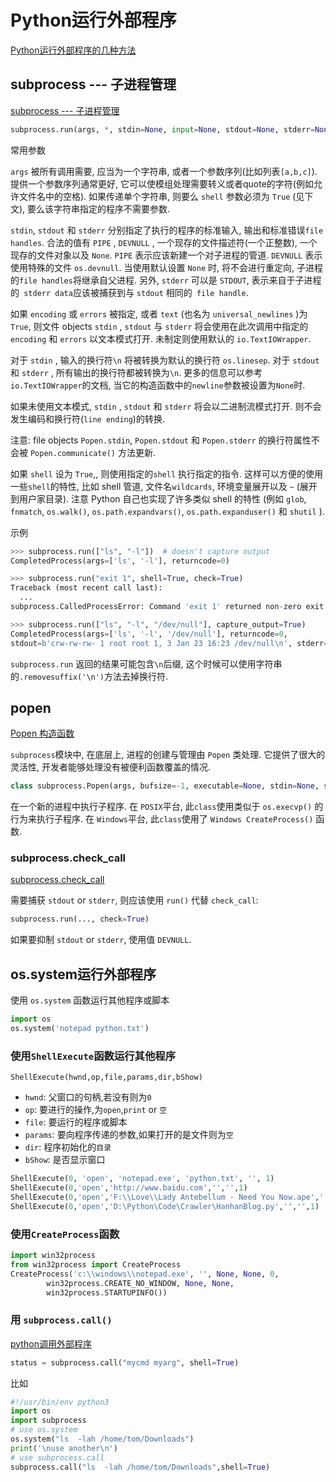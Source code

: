 # Python运行外部程序

[Python运行外部程序的几种方法](https://blog.csdn.net/xiligey1/article/details/80267983)

## subprocess --- 子进程管理

[subprocess --- 子进程管理](https://docs.python.org/zh-cn/3/library/subprocess.html#subprocess.run)

```python
subprocess.run(args, *, stdin=None, input=None, stdout=None, stderr=None, capture_output=False, shell=False, cwd=None, timeout=None, check=False, encoding=None, errors=None, text=None, env=None, universal_newlines=None, **other_popen_kwargs)
```

常用参数

`args` 被所有调用需要, 应当为一个字符串, 或者一个参数序列(比如列表`[a,b,c]`).
提供一个参数序列通常更好, 它可以使模组处理需要转义或者quote的字符(例如允许文件名中的空格).
如果传递单个字符串, 则要么 `shell` 参数必须为 `True` (见下文), 要么该字符串指定的程序不需要参数.

`stdin`,  `stdout` 和 `stderr` 分别指定了执行的程序的标准输入, 输出和标准错误`file handles`.
合法的值有 `PIPE` ,  `DEVNULL` ,  一个现存的文件描述符(一个正整数), 一个现存的文件对象以及 `None`.
`PIPE` 表示应该新建一个对子进程的管道.  `DEVNULL` 表示使用特殊的文件 `os.devnull`.
当使用默认设置 `None` 时, 将不会进行重定向, 子进程的`file handles`将继承自父进程.
另外,  `stderr` 可以是 `STDOUT`, 表示来自于子进程的` stderr data`应该被捕获到与 `stdout` 相同的` file handle`.

如果 `encoding` 或 `errors` 被指定,
或者 `text` (也名为 `universal_newlines` )为`True`,
则文件 objects `stdin` ,  `stdout` 与 `stderr` 将会使用在此次调用中指定的 `encoding` 和 `errors` 以文本模式打开.
未制定则使用默认的 `io.TextIOWrapper`.

对于 `stdin` ,  输入的换行符`\n` 将被转换为默认的换行符 `os.linesep`.
对于 `stdout` 和 `stderr` ,  所有输出的换行符都被转换为`\n`.
更多的信息可以参考`io.TextIOWrapper`的文档, 当它的构造函数中的`newline`参数被设置为`None`时.

如果未使用文本模式,  `stdin` ,  `stdout` 和 `stderr` 将会以二进制流模式打开.
则不会发生编码和换行符(`line ending`)的转换.

注意:
file objects `Popen.stdin`,  `Popen.stdout` 和 `Popen.stderr`
的换行符属性不会被 `Popen.communicate()` 方法更新.

如果 `shell` 设为 `True`,, 则使用指定的`shell` 执行指定的指令.
这样可以方便的使用一些`shell`的特性, 比如 shell 管道,
文件名`wildcards`, 环境变量展开以及 `~` (展开到用户家目录).
注意 Python 自己也实现了许多类似 shell 的特性
(例如 `glob`, `fnmatch`, `os.walk()`, `os.path.expandvars()`,
`os.path.expanduser()` 和 `shutil` ).

示例

```python
>>> subprocess.run(["ls", "-l"])  # doesn't capture output
CompletedProcess(args=['ls', '-l'], returncode=0)

>>> subprocess.run("exit 1", shell=True, check=True)
Traceback (most recent call last):
  ...
subprocess.CalledProcessError: Command 'exit 1' returned non-zero exit status 1

>>> subprocess.run(["ls", "-l", "/dev/null"], capture_output=True)
CompletedProcess(args=['ls', '-l', '/dev/null'], returncode=0,
stdout=b'crw-rw-rw- 1 root root 1, 3 Jan 23 16:23 /dev/null\n', stderr=b'')
```

`subprocess.run` 返回的结果可能包含`\n`后缀,
这个时候可以使用字符串的`.removesuffix('\n')`方法去掉换行符.

## popen

[Popen 构造函数](https://docs.python.org/zh-cn/3/library/subprocess.html#subprocess.Popen)

`subprocess`模块中, 在底层上, 进程的创建与管理由 `Popen` 类处理.
它提供了很大的灵活性, 开发者能够处理没有被便利函数覆盖的情况.

```python
class subprocess.Popen(args, bufsize=-1, executable=None, stdin=None, stdout=None, stderr=None, preexec_fn=None, close_fds=True, shell=False, cwd=None, env=None, universal_newlines=None, startupinfo=None, creationflags=0, restore_signals=True, start_new_session=False, pass_fds=(), *, group=None, extra_groups=None, user=None, umask=-1, encoding=None, errors=None, text=None)
```

在一个新的进程中执行子程序.
在 `POSIX`平台, 此`class`使用类似于 `os.execvp()` 的行为来执行子程序.
在 `Windows`平台, 此`class`使用了 `Windows CreateProcess()` 函数.

### subprocess.check_call

[subprocess.check_call](https://docs.python.org/3/library/subprocess.html#subprocess.check_call)

需要捕获 `stdout` or `stderr`, 则应该使用 `run()` 代替 `check_call`: 

```python
subprocess.run(..., check=True)
```

如果要抑制 `stdout` or `stderr`, 使用值 `DEVNULL`.

## os.system运行外部程序

使用 `os.system` 函数运行其他程序或脚本

```python
import os
os.system('notepad python.txt')
```

### 使用`ShellExecute`函数运行其他程序

`ShellExecute(hwnd,op,file,params,dir,bShow)`

+ `hwnd`: 父窗口的句柄,若没有则为`0`
+ `op`: 要进行的操作,为`open`,`print` or `空`
+ `file`: 要运行的程序或脚本
+ `params`:  要向程序传递的参数,如果打开的是文件则为`空`
+ `dir`: 程序初始化的`目录`
+ `bShow`: 是否显示窗口

```python
ShellExecute(0, 'open', 'notepad.exe', 'python.txt', '', 1)
ShellExecute(0,'open','http://www.baidu.com','','',1)
ShellExecute(0,'open','F:\\Love\\Lady Antebellum - Need You Now.ape','','',1)
ShellExecute(0,'open','D:\Python\Code\Crawler\HanhanBlog.py','','',1)
```

### 使用`CreateProcess`函数

```python
import win32process
from win32process import CreateProcess
CreateProcess('c:\\windows\\notepad.exe', '', None, None, 0,
        win32process.CREATE_NO_WINDOW, None, None,
        win32process.STARTUPINFO())
```

### 用 `subprocess.call()`

[python调用外部程序](https://blog.csdn.net/u011722133/article/details/80430439)

```python
status = subprocess.call("mycmd myarg", shell=True)
```

比如

```python
#!/usr/bin/env python3
import os
import subprocess
# use os.system
os.system("ls  -lah /home/tom/Downloads")
print('\nuse another\n')
# use subprocess.call
subprocess.call("ls  -lah /home/tom/Downloads",shell=True)
```
